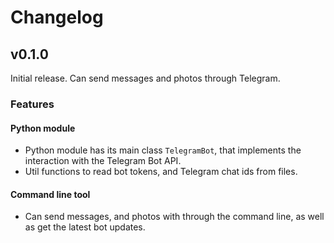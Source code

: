 # Changelog

## v0.1.0

Initial release. Can send messages and photos through Telegram.

### Features

#### Python module
- Python module has its main class `TelegramBot`, that implements the interaction
with the Telegram Bot API.
- Util functions to read bot tokens, and Telegram chat ids from files.

#### Command line tool
- Can send messages, and photos with through the command line, as well as get
the latest bot updates.
